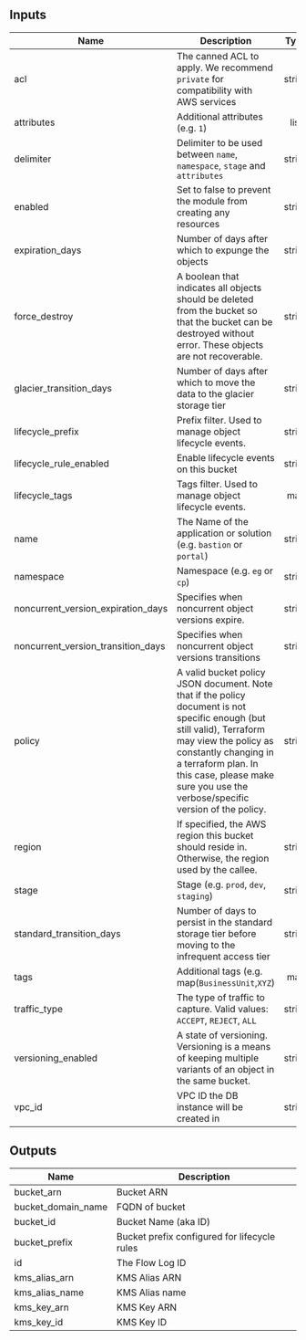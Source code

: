 ## Inputs

| Name | Description | Type | Default | Required |
|------|-------------|:----:|:-----:|:-----:|
| acl | The canned ACL to apply. We recommend `private` for compatibility with AWS services | string | `private` | no |
| attributes | Additional attributes (e.g. `1`) | list | `<list>` | no |
| delimiter | Delimiter to be used between `name`, `namespace`, `stage` and `attributes` | string | `-` | no |
| enabled | Set to false to prevent the module from creating any resources | string | `true` | no |
| expiration_days | Number of days after which to expunge the objects | string | `90` | no |
| force_destroy | A boolean that indicates all objects should be deleted from the bucket so that the bucket can be destroyed without error. These objects are not recoverable. | string | `false` | no |
| glacier_transition_days | Number of days after which to move the data to the glacier storage tier | string | `60` | no |
| lifecycle_prefix | Prefix filter. Used to manage object lifecycle events. | string | `` | no |
| lifecycle_rule_enabled | Enable lifecycle events on this bucket | string | `true` | no |
| lifecycle_tags | Tags filter. Used to manage object lifecycle events. | map | `<map>` | no |
| name | The Name of the application or solution  (e.g. `bastion` or `portal`) | string | - | yes |
| namespace | Namespace (e.g. `eg` or `cp`) | string | - | yes |
| noncurrent_version_expiration_days | Specifies when noncurrent object versions expire. | string | `90` | no |
| noncurrent_version_transition_days | Specifies when noncurrent object versions transitions | string | `30` | no |
| policy | A valid bucket policy JSON document. Note that if the policy document is not specific enough (but still valid), Terraform may view the policy as constantly changing in a terraform plan. In this case, please make sure you use the verbose/specific version of the policy. | string | `` | no |
| region | If specified, the AWS region this bucket should reside in. Otherwise, the region used by the callee. | string | `` | no |
| stage | Stage (e.g. `prod`, `dev`, `staging`) | string | - | yes |
| standard_transition_days | Number of days to persist in the standard storage tier before moving to the infrequent access tier | string | `30` | no |
| tags | Additional tags (e.g. map(`BusinessUnit`,`XYZ`) | map | `<map>` | no |
| traffic_type | The type of traffic to capture. Valid values: `ACCEPT`, `REJECT`, `ALL` | string | `ALL` | no |
| versioning_enabled | A state of versioning. Versioning is a means of keeping multiple variants of an object in the same bucket. | string | `false` | no |
| vpc_id | VPC ID the DB instance will be created in | string | - | yes |

## Outputs

| Name | Description |
|------|-------------|
| bucket_arn | Bucket ARN |
| bucket_domain_name | FQDN of bucket |
| bucket_id | Bucket Name (aka ID) |
| bucket_prefix | Bucket prefix configured for lifecycle rules |
| id | The Flow Log ID |
| kms_alias_arn | KMS Alias ARN |
| kms_alias_name | KMS Alias name |
| kms_key_arn | KMS Key ARN |
| kms_key_id | KMS Key ID |

